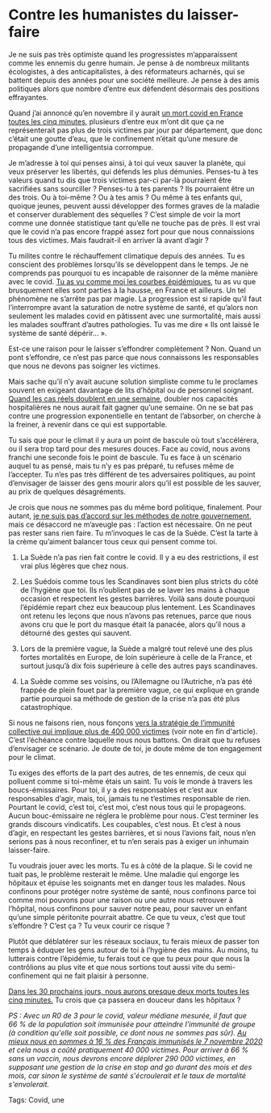 # Contre les humanistes du laisser-faire

Je ne suis pas très optimiste quand les progressistes m’apparaissent comme les ennemis du genre humain. Je pense à de nombreux militants écologistes, à des anticapitalistes, à des réformateurs acharnés, qui se battent depuis des années pour une société meilleure. Je pense à des amis politiques alors que nombre d’entre eux défendent désormais des positions effrayantes.<span id="more-56057"></span>

Quand j’ai annoncé qu’en novembre il y aurait [un mort covid en France toutes les cinq minutes](https://tcrouzet.com/2020/10/29/un-mort-du-covid-toutes-les-5-minutes-en-france/), plusieurs d’entre eux m’ont dit que ça ne représenterait pas plus de trois victimes par jour par département, que donc c’était une goutte d’eau, que le confinement n’était qu’une mesure de propagande d’une intelligentsia corrompue.

Je m’adresse à toi qui penses ainsi, à toi qui veux sauver la planète, qui veux préserver les libertés, qui défends les plus démunies. Penses-tu à tes valeurs quand tu dis que trois victimes par-ci par-là pourraient être sacrifiées sans sourciller ? Penses-tu à tes parents ? Ils pourraient être un des trois. Ou à toi-même ? Ou à tes amis ? Ou même à tes enfants qui, quoique jeunes, peuvent aussi développer des formes graves de la maladie et conserver durablement des séquelles ? C’est simple de voir la mort comme une donnée statistique tant qu’elle ne touche pas de près. Il est vrai que le covid n’a pas encore frappé assez fort pour que nous connaissions tous des victimes. Mais faudrait-il en arriver là avant d’agir ?

Tu milites contre le réchauffement climatique depuis des années. Tu es conscient des problèmes lorsqu’ils se développent dans le temps. Je ne comprends pas pourquoi tu es incapable de raisonner de la même manière avec le covid. [Tu as vu comme moi les courbes épidémiques](https://tcrouzet.com/2020/10/29/il-sest-passe-un-truc-etrange-en-europe/), tu as vu que brusquement elles sont parties à la hausse, en France et ailleurs. Un tel phénomène ne s’arrête pas par magie. La progression est si rapide qu’il faut l’interrompre avant la saturation de notre système de santé, et qu’alors non seulement les malades covid en pâtissent avec une surmortalité, mais aussi les malades souffrant d’autres pathologies. Tu vas me dire « Ils ont laissé le système de santé dépérir… ».

Est-ce une raison pour le laisser s’effondrer complètement ? Non. Quand un pont s’effondre, ce n’est pas parce que nous connaissons les responsables que nous ne devons pas soigner les victimes.

Mais sache qu’il n’y avait aucune solution simpliste comme tu le proclames souvent en exigeant davantage de lits d’hôpital ou de personnel soignant. [Quand les cas réels doublent en une semaine](https://lab.tcrouzet.com/covid/ecdc.php), doubler nos capacités hospitalières ne nous aurait fait gagner qu’une semaine. On ne se bat pas contre une progression exponentielle en tentant de l’absorber, on cherche à la freiner, à revenir dans ce qui est supportable.

Tu sais que pour le climat il y aura un point de bascule où tout s’accélérera, ou il sera trop tard pour des mesures douces. Face au covid, nous avons franchi une seconde fois le point de bascule. Tu es face à un scénario auquel tu as pensé, mais tu n’y es pas préparé, tu refuses même de l’accepter. Tu n’es pas très différent de tes adversaires politiques, au point d’envisager de laisser des gens mourir alors qu’il est possible de les sauver, au prix de quelques désagréments.

Je crois que nous ne sommes pas du même bord politique, finalement. Pour autant, [je ne suis pas d’accord sur les méthodes de notre gouvernement](https://tcrouzet.com/2020/10/30/monsieur-le-premier-ministre-avez-vous-du-respect-pour-nous/), mais ce désaccord ne m’aveugle pas : l’action est nécessaire. On ne peut pas rester sans rien faire. Tu m’invoques le cas de la Suède. C’est la tarte à la crème qu’aiment balancer tous ceux qui pensent comme toi.

1. La Suède n’a pas rien fait contre le covid. Il y a eu des restrictions, il est vrai plus légères que chez nous.

2. Les Suédois comme tous les Scandinaves sont bien plus stricts du côté de l’hygiène que toi. Ils n’oublient pas de se laver les mains à chaque occasion et respectent les gestes barrières. Voilà sans doute pourquoi l’épidémie repart chez eux beaucoup plus lentement. Les Scandinaves ont retenu les leçons que nous n’avons pas retenues, parce que nous avons cru que le port du masque était la panacée, alors qu’il nous a détourné des gestes qui sauvent.

3. Lors de la première vague, la Suède a malgré tout relevé une des plus fortes mortalités en Europe, de loin supérieure à celle de la France, et surtout jusqu’à dix fois supérieure à celle des autres pays scandinaves.

4. La Suède comme ses voisins, ou l’Allemagne ou l’Autriche, n’a pas été frappée de plein fouet par la première vague, ce qui explique en grande partie pourquoi sa méthode de gestion de la crise n’a pas été plus catastrophique.

Si nous ne faisons rien, nous fonçons [vers la stratégie de l’immunité collective qui implique plus de 400 000 victimes](https://tcrouzet.com/2020/04/10/le-coronavirus-infecte-nos-cerveaux/) (voir note en fin d'article). C’est l’échéance contre laquelle nous nous battons. On dirait que tu refuses d’envisager ce scénario. Je doute de toi, je doute même de ton engagement pour le climat.

Tu exiges des efforts de la part des autres, de tes ennemis, de ceux qui polluent comme si toi-même étais un saint. Tu vois le monde à travers les boucs-émissaires. Pour toi, il y a des responsables et c’est aux responsables d’agir, mais, toi, jamais tu ne t’estimes responsable de rien. Pourtant le covid, c’est toi, c’est moi, c’est nous tous qui le propageons. Aucun bouc-émissaire ne réglera le problème pour nous. C’est terminer les grands discours vindicatifs. Les coupables, c’est nous. Et c’est à nous d’agir, en respectant les gestes barrières, et si nous l’avions fait, nous n’en serions pas à nous reconfiner, et tu n’en serais pas à exiger un inhumain laisser-faire.

Tu voudrais jouer avec les morts. Tu es à côté de la plaque. Si le covid ne tuait pas, le problème resterait le même. Une maladie qui engorge les hôpitaux et épuise les soignants met en danger tous les malades. Nous confinons pour protéger notre système de santé, nous confinons parce toi comme moi pouvons pour une raison ou une autre nous retrouver à l’hôpital, nous confinons pour sauver notre peau, pour sauver un enfant qu’une simple péritonite pourrait abattre. Ce que tu veux, c’est que tout s’effondre ? C’est ça ? Tu veux courir ce risque ?

Plutôt que déblatérer sur les réseaux sociaux, tu ferais mieux de passer ton temps à éduquer les gens autour de toi à l’hygiène des mains. Au moins, tu lutterais contre l’épidémie, tu ferais tout ce que tu peux pour que nous la contrôlions au plus vite et que nous sortions tout aussi vite du semi-confinement qui ne fait plaisir à personne.

[Dans les 30 prochains jours, nous aurons presque deux morts toutes les cinq minutes.](https://lab.tcrouzet.com/covid/ecdc.php) Tu crois que ça passera en douceur dans les hôpitaux ?

*PS : Avec un R0 de 3 pour le covid, valeur médiane mesurée, il faut que 66 % de la population soit immunisée pour atteindre l'immunité de groupe (à condition qu'elle soit possible, ce dont nous ne sommes pas sûr). [Au mieux nous en sommes à 16 % des Français immunisés le 7 novembre 2020](https://lab.tcrouzet.com/covid/ecdc.php) et cela nous a coûté pratiquement 40 000 victimes. Pour arriver à 66 % sans un vaccin, nous devrons encore déplorer 290 000 victimes, en supposant une gestion de la crise en stop and go durant des mois et des mois, car sinon le système de santé s'écroulerait et le taux de mortalité s'envolerait.*

Tags: Covid, une
